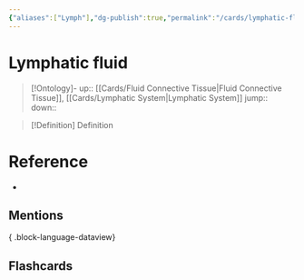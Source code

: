 ```yaml
---
{"aliases":["Lymph"],"dg-publish":true,"permalink":"/cards/lymphatic-fluid/","dgPassFrontmatter":true}
---
```


# Lymphatic fluid

> [!Ontology]-
> up:: [[Cards/Fluid Connective Tissue\|Fluid Connective Tissue]], [[Cards/Lymphatic System\|Lymphatic System]]
> jump::
> down:: 

> [!Definition] Definition
> 

# Reference
- 

## Mentions

{ .block-language-dataview}

## Flashcards
